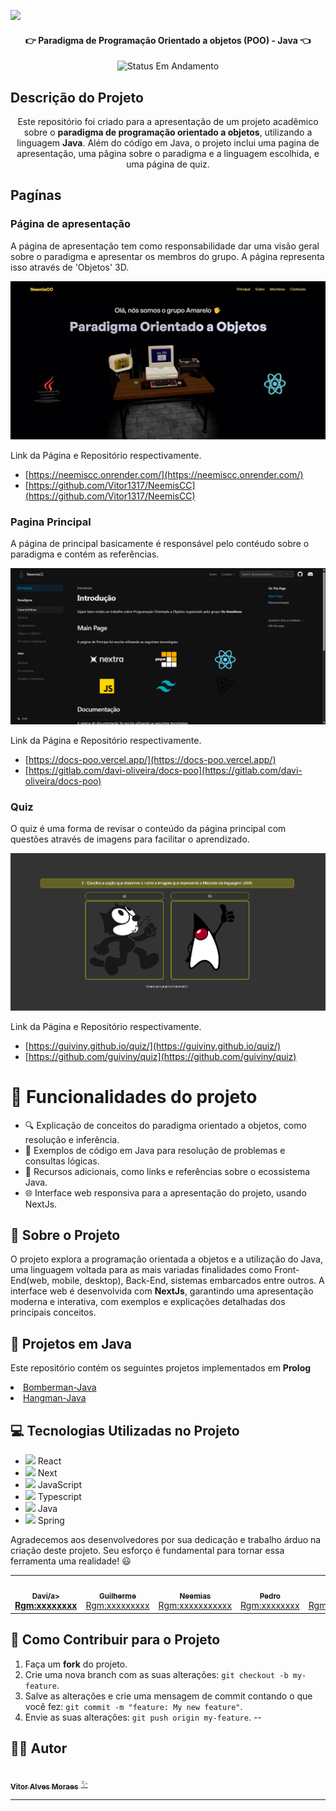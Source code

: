 ![](https://www.mundoconectado.com.br/wp-content/uploads/2022/05/capa-programacao.jpg)

<h4 align="center"> 
	👉 Paradigma de Programação Orientado a objetos (POO) - Java 👈
</h4>
<p align="center">
	<img alt="Status Em Andamento" src="https://img.shields.io/badge/STATUS-CONCLU%C3%8DDO-brightgreen">
</p>

## Descrição do Projeto
<p align="center">Este repositório foi criado para a apresentação de um projeto acadêmico sobre o <b>paradigma de programação orientado a objetos</b>, utilizando a linguagem <b>Java</b>. Além do código em Java, o projeto inclui uma pagina de apresentação, uma pãgina sobre o paradigma e a linguagem escolhida, e uma página de quiz.</p>

## Pagínas

### Página de apresentação

A página de apresentação tem como responsabilidade dar uma visão geral sobre o paradigma e apresentar os membros do grupo. A página representa isso através de 'Objetos' 3D.

![](public/paginaApresentacao.png)

Link da Página e Repositório respectivamente.
- [https://neemiscc.onrender.com/](https://neemiscc.onrender.com/)
- [https://github.com/Vitor1317/NeemisCC](https://github.com/Vitor1317/NeemisCC)

### Pagina Principal

A página de principal basicamente é responsável pelo contéudo sobre o paradigma e contém as referências.

![](public/paginaPrincipal.png)

Link da Página e Repositório respectivamente.
- [https://docs-poo.vercel.app/](https://docs-poo.vercel.app/)
- [https://gitlab.com/davi-oliveira/docs-poo](https://gitlab.com/davi-oliveira/docs-poo)

### Quiz

O quiz é uma forma de revisar o conteúdo da página principal com questões através de imagens para facilitar o aprendizado.

![](public/quiz.png)

Link da Página e Repositório respectivamente.
- [https://guiviny.github.io/quiz/](https://guiviny.github.io/quiz/)
- [https://github.com/guiviny/quiz](https://github.com/guiviny/quiz)
# :hammer: Funcionalidades do projeto

- 🔍 Explicação de conceitos do paradigma orientado a objetos, como resolução e inferência.
- 📝 Exemplos de código em Java para resolução de problemas e consultas lógicas.
- 📖 Recursos adicionais, como links e referências sobre o ecossistema Java.
- 🌐 Interface web responsiva para a apresentação do projeto, usando NextJs.

## 🚀 Sobre o Projeto
O projeto explora a programação orientada a objetos e a utilização do Java, uma linguagem voltada para as mais variadas finalidades como Front-End(web, mobile, desktop), Back-End, sistemas embarcados entre outros. A interface web é desenvolvida com **NextJs**, garantindo uma apresentação moderna e interativa, com exemplos e explicações detalhadas dos principais conceitos.

## 📂 Projetos em Java
<p>Este repositório contém os seguintes projetos implementados em <b>Prolog</b></p>
<a href="https://github.com/OrientacaoAObjetosUDFN1/Bomberman-java"> 
<li>Bomberman-Java</li>
</a>
<a href="https://github.com/OrientacaoAObjetosUDFN1/Hangman-Java">
<li>Hangman-Java</li>	
</a>

## 💻 Tecnologias Utilizadas no Projeto
- <img src="https://skillicons.dev/icons?i=react" width="30"> React
- <img src="https://skillicons.dev/icons?i=next" width="30"> Next
- <img src="https://skillicons.dev/icons?i=js" width="30"> JavaScript
- <img src="https://skillicons.dev/icons?i=ts" width="30"> Typescript
- <img src="https://skillicons.dev/icons?i=java" width="30"> Java
- <img src="https://skillicons.dev/icons?i=spring" width="30"> Spring

Agradecemos aos desenvolvedores por sua dedicação e trabalho árduo na criação deste projeto. Seu esforço é fundamental para tornar essa ferramenta uma realidade! 😃

<table>
  <tr>
     <td align="center"><a href=""><img style="border-radius: 50%;" src="https://avatars.githubusercontent.com/u/35752365?s=48&v=4" width="100px;" alt=""/><br /><sub><b>Davi/a><br /><a href="https://github.com/davi-oliveira" title="">Rgm:xxxxxxxx</a></td>
    <td align="center"><a href=""><img style="border-radius: 50%;" src="https://avatars.githubusercontent.com/u/117599913?v=4" width="100px;" alt=""/><br /><sub><b>Guilherme</b></sub></a><br /><a href="https://github.com/guiviny" title="">Rgm:xxxxxxxxx</a></td>
    <td align="center"><a href=""><img style="border-radius: 50%;" src="https://avatars.githubusercontent.com/u/185861102?v=4" width="100px;" alt=""/><br /><sub><b>Neemias</b></sub></a><br /><a href="https://github.com/Albatrovski" title="">Rgm:xxxxxxxxxxx</a></td>
    <td align="center"><a href=""><img style="border-radius: 50%;" src="https://avatars.githubusercontent.com/u/103328669?v=4" width="100px;" alt=""/><br /><sub><b>Pedro</b></sub></a><br /><a href="https://github.com/pedrontx" title="">Rgm:xxxxxxxx</a></td>
    <td align="center"><a href=""><img style="border-radius: 50%;" src="https://avatars.githubusercontent.com/u/82816320?v=4" width="100px;" alt=""/><br /><sub><b>Ricardo</b></sub></a><br /><a href="https://github.com/Kroatta" title="Rocketseat">Rgm:xxxxxxxxxx</a></td> 	  
    <td align="center"><a href=""><img style="border-radius: 50%;" src="https://avatars.githubusercontent.com/u/83735304?v=4" width="100px;" alt=""/><br /><sub><b>Vitor</b></sub></a><br /><a href="https://github.com/Vitor1317" title="">Rgm:30702615</a></td> 	  
</table>

## 💪 Como Contribuir para o Projeto

1. Faça um **fork** do projeto.
2. Crie uma nova branch com as suas alterações: `git checkout -b my-feature`.
3. Salve as alterações e crie uma mensagem de commit contando o que você fez: `git commit -m "feature: My new feature"`.
4. Envie as suas alterações: `git push origin my-feature`.
--

## 🧙‍♂️ Autor

<a href="https://github.com/Vitor1317">
<img style="border-radius: 50%;" src="https://avatars.githubusercontent.com/u/83735304?v=4" width="100px;" alt=""/>
<br />
<sub><b>Vitor Alves Moraes</b></sub></a> <a href="https://github.com/Vitor1317" title="Cubos Academy">✨</a>

---
